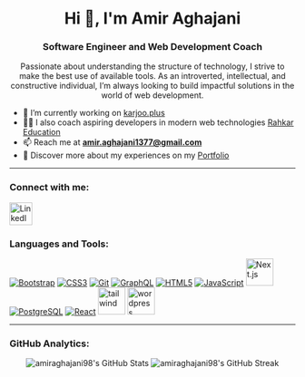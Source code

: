 <h1 align="center">Hi 👋, I'm Amir Aghajani</h1>
<h3 align="center">Software Engineer and Web Development Coach</h3>

<p align="center">
  Passionate about understanding the structure of technology, I strive to make the best use of available tools. As an introverted, intellectual, and constructive individual, I’m always looking to build impactful solutions in the world of web development.
</p>

- 🔭 I’m currently working on [karjoo.plus](https://karjoo.plus/)
- 🧑‍🏫 I also coach aspiring developers in modern web technologies [Rahkar Education](https://github.com/rahkar-education)
- 📫 Reach me at **amir.aghajani1377@gmail.com**
- 📄 Discover more about my experiences on my [Portfolio](https://amiraghajani98.github.io/portfolio/)

---

<h3 align="left">Connect with me:</h3>
<p align="left">
  <a href="https://www.linkedin.com/in/amir-aghajani/" target="_blank">
    <img align="center" src="https://img.icons8.com/color/48/000000/linkedin.png" alt="LinkedIn - Amir Aghajani" width="40" />
  </a>
</p>

<h3 align="left">Languages and Tools:</h3>
<p align="left">
  <a href="https://getbootstrap.com" target="_blank"><img src="https://img.icons8.com/color/48/000000/bootstrap.png" alt="Bootstrap" /></a>
  <a href="https://developer.mozilla.org/en-US/docs/Web/CSS" target="_blank"><img src="https://img.icons8.com/color/48/000000/css3.png" alt="CSS3" /></a>
  <a href="https://git-scm.com/" target="_blank"><img src="https://img.icons8.com/color/48/000000/git.png" alt="Git" /></a>
  <a href="https://graphql.org" target="_blank"><img src="https://img.icons8.com/color/48/000000/graphql.png" alt="GraphQL" /></a>
  <a href="https://www.w3.org/html/" target="_blank"><img src="https://img.icons8.com/color/48/000000/html-5.png" alt="HTML5" /></a>
  <a href="https://developer.mozilla.org/en-US/docs/Web/JavaScript" target="_blank"><img src="https://img.icons8.com/color/48/000000/javascript.png" alt="JavaScript" /></a>
  <a href="https://nextjs.org/" target="_blank"><img src="https://img.icons8.com/?size=100&id=MWiBjkuHeMVq&format=png&color=000000" width="48" alt="Next.js" /></a>
  <a href="https://www.postgresql.org" target="_blank"><img src="https://img.icons8.com/color/48/000000/postgreesql.png" alt="PostgreSQL" /></a>
  <a href="https://reactjs.org/" target="_blank"><img src="https://img.icons8.com/color/48/000000/react-native.png" alt="React" /></a>
  <a href="https://tailwindcss.com/" target="_blank"><img src="https://img.icons8.com/?size=100&id=x7XMNGh2vdqA&format=png&color=000000" width="48" alt="tailwind" /></a>
  <a href="https://wordpress.org/" target="_blank"><img src="https://img.icons8.com/?size=100&id=v9uZbuVoWleB&format=png&color=000000" width="48" alt="wordpress" /></a>

</p>

---

<h3 align="left">GitHub Analytics:</h3>
<p align="center">
  <img src="https://github-readme-stats.vercel.app/api?username=amiraghajani98&show_icons=true&locale=en" alt="amiraghajani98's GitHub Stats" />
  <img src="https://github-readme-streak-stats.herokuapp.com/?user=amiraghajani98" alt="amiraghajani98's GitHub Streak" />
</p>
